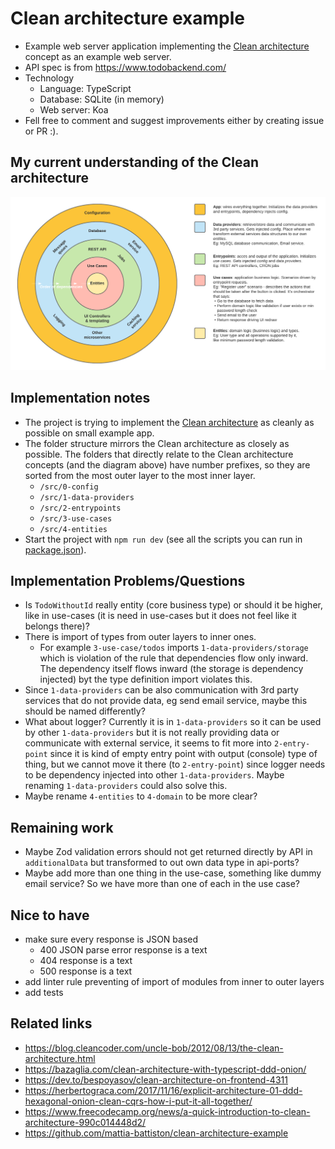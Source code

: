 # Clean architecture example

-   Example web server application implementing the [Clean architecture](https://blog.cleancoder.com/uncle-bob/2012/08/13/the-clean-architecture.html) concept as an example web server.
-   API spec is from https://www.todobackend.com/
-   Technology
    -   Language: TypeScript
    -   Database: SQLite (in memory)
    -   Web server: Koa
-   Fell free to comment and suggest improvements either by creating issue or PR :).

## My current understanding of the Clean architecture

![Clean architecture diagram](./diagram.png)

## Implementation notes

-   The project is trying to implement the [Clean architecture](https://blog.cleancoder.com/uncle-bob/2012/08/13/the-clean-architecture.html) as cleanly as possible on small example app.
-   The folder structure mirrors the Clean architecture as closely as possible. The folders that directly relate to the Clean architecture concepts (and the diagram above) have number prefixes, so they are sorted from the most outer layer to the most inner layer.
    -   `/src/0-config`
    -   `/src/1-data-providers`
    -   `/src/2-entrypoints`
    -   `/src/3-use-cases`
    -   `/src/4-entities`
-   Start the project with `npm run dev` (see all the scripts you can run in [package.json](package.json)).

## Implementation Problems/Questions

-   Is `TodoWithoutId` really entity (core business type) or should it be higher, like in use-cases (it is need in use-cases but it does not feel like it belongs there)?
-   There is import of types from outer layers to inner ones.
    -   For example `3-use-case/todos` imports `1-data-providers/storage` which is violation of the rule that dependencies flow only inward. The dependency itself flows inward (the storage is dependency injected) byt the type definition import violates this.
-   Since `1-data-providers` can be also communication with 3rd party services that do not provide data, eg send email service, maybe this should be named differently?
-   What about logger? Currently it is in `1-data-providers` so it can be used by other `1-data-providers` but it is not really providing data or communicate with external service, it seems to fit more into `2-entry-point` since it is kind of empty entry point with output (console) type of thing, but we cannot move it there (to `2-entry-point`) since logger needs to be dependency injected into other `1-data-providers`. Maybe renaming `1-data-providers` could also solve this.
-   Maybe rename `4-entities` to `4-domain` to be more clear?

## Remaining work

-   Maybe Zod validation errors should not get returned directly by API in `additionalData` but transformed to out own data type in api-ports?
-   Maybe add more than one thing in the use-case, something like dummy email service? So we have more than one of each in the use case?

## Nice to have

-   make sure every response is JSON based
    -   400 JSON parse error response is a text
    -   404 response is a text
    -   500 response is a text
-   add linter rule preventing of import of modules from inner to outer layers
-   add tests

## Related links

-   https://blog.cleancoder.com/uncle-bob/2012/08/13/the-clean-architecture.html
-   https://bazaglia.com/clean-architecture-with-typescript-ddd-onion/
-   https://dev.to/bespoyasov/clean-architecture-on-frontend-4311
-   https://herbertograca.com/2017/11/16/explicit-architecture-01-ddd-hexagonal-onion-clean-cqrs-how-i-put-it-all-together/
-   https://www.freecodecamp.org/news/a-quick-introduction-to-clean-architecture-990c014448d2/
-   https://github.com/mattia-battiston/clean-architecture-example
